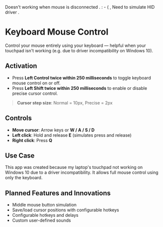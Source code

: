 Doesn't working when mouse is disconnected . : - ( , Need to simulate HID driver .


# Keyboard Mouse Control

Control your mouse entirely using your keyboard — helpful when your touchpad isn't working (e.g. due to driver incompatibility on Windows 10).

## Activation

- Press **Left Control twice within 250 milliseconds** to toggle keyboard mouse control on or off.
- Press **Left Shift twice within 250 milliseconds** to enable or disable precise cursor control.

> **Cursor step size**: Normal = 10px, Precise = 2px

## Controls

- **Move cursor**: Arrow keys or **W / A / S / D**
- **Left click**: Hold and release **E** (simulates press and release)
- **Right click**: Press **Q**

## Use Case

This app was created because my laptop's touchpad not working on Windows 10 due to a driver incompatibility. It allows full mouse control using only the keyboard.

## Planned Features and Innovations

- Middle mouse button simulation  
- Save/load cursor positions with configurable hotkeys
- Configurable hotkeys and delays  
- Custom user-defined sounds  
